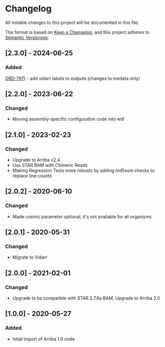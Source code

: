 # Changelog
All notable changes to this project will be documented in this file.

The format is based on [Keep a Changelog](https://keepachangelog.com/en/1.0.0/),
and this project adheres to [Semantic Versioning](https://semver.org/spec/v2.0.0.html).

## [2.3.0] - 2024-06-25
### Added
[GRD-797](https://jira.oicr.on.ca/browse/GRD-797)] - add vidarr labels to outputs (changes to medata only)

## [2.2.0] - 2023-06-22
### Changed
- Moving assembly-specific configuration code into wdl

## [2.1.0] - 2023-02-23
### Changed
- Upgrade to Arriba v2.4
- Use STAR BAM with Chimeric Reads
- Making Regression Tests more robusts by adding md5sum checks to replace line counts

## [2.0.2] - 2020-06-10
### Changed
- Made cosmic parameter optional, it's not available for all organisms

## [2.0.1] - 2020-05-31
### Changed
- Migrate to Vidarr

## [2.0.0] - 2021-02-01
### Changed
- Upgrade to be compatible with STAR 2.7.6a BAM, Upgrade to Arriba 2.0

## [1.0.0] - 2020-05-27
### Added
- Intial import of Arriba 1.0 code
